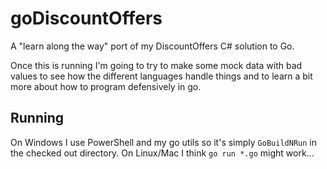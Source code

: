# goDiscountOffers
A "learn along the way" port of my DiscountOffers C# solution to Go. 

Once this is running I'm going to try to make some mock data with bad values to see how the different languages handle things and to learn a bit more about 
how to program defensively in go.

## Running
On Windows I use PowerShell and my go utils so it's simply `GoBuildNRun` in the checked out directory.
On Linux/Mac I think `go run *.go` might work...